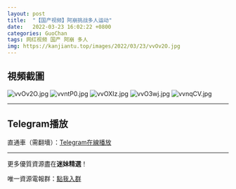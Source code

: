 ```yaml
---
layout: post
title:  "【国产视频】阿崩挑战多人运动"
date:   2022-03-23 16:02:22 +0800
categories: GuoChan
tags: 网红视频 国产 阿崩 多人
img: https://kanjiantu.top/images/2022/03/23/vvOv2O.jpg
---
```



## 視頻截圖

![vvOv2O.jpg](https://kanjiantu.top/images/2022/03/23/vvOv2O.jpg)
![vvntP0.jpg](https://kanjiantu.top/images/2022/03/23/vvntP0.jpg)
![vvOXIz.jpg](https://kanjiantu.top/images/2022/03/23/vvOXIz.jpg)
![vvO3wj.jpg](https://kanjiantu.top/images/2022/03/23/vvO3wj.jpg)
![vvnqCV.jpg](https://kanjiantu.top/images/2022/03/23/vvnqCV.jpg)

* * *
## Telegram播放

直通車（需翻墻）：[Telegram在線播放](https://t.me/mimeijingxuan/259)

* * *
更多優質資源盡在**迷妹精選**！

唯一資源電報群：[點我入群](https://t.me/mimeijingxuan)


